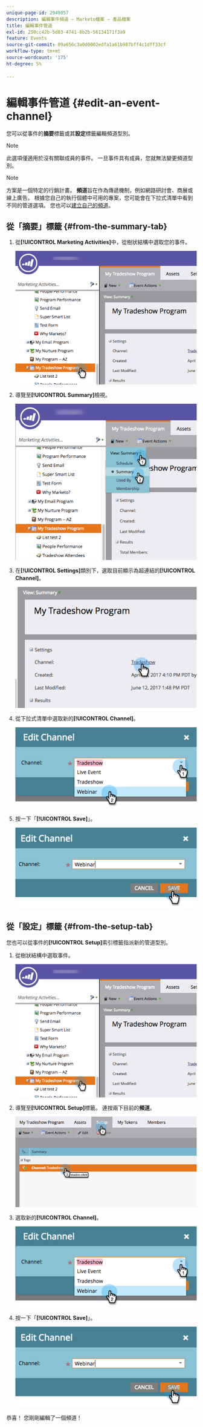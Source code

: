 ```yaml
---
unique-page-id: 2949857
description: 編輯事件頻道 — Marketo檔案 — 產品檔案
title: 編輯事件管道
exl-id: 250cc42b-5d83-4741-8b2b-56134171f3a9
feature: Events
source-git-commit: 09a656c3a0d0002edfa1a61b987bff4c1dff33cf
workflow-type: tm+mt
source-wordcount: '175'
ht-degree: 5%

---
```


# 編輯事件管道 {#edit-an-event-channel}

您可以從事件的&#x200B;**摘要**&#x200B;標籤或其&#x200B;**設定**&#x200B;標籤編輯頻道型別。

>[!NOTE]
>
>此選項僅適用於沒有關聯成員的事件。 一旦事件具有成員，您就無法變更頻道型別。

>[!NOTE]
>
>方案是一個特定的行銷計畫。 **頻道**&#x200B;旨在作為傳遞機制，例如網路研討會、商展或線上廣告。 根據您自己的執行個體中可用的專案，您可能會在下拉式清單中看到不同的管道選項。 您也可以[建立自己的頻道](/help/marketo/product-docs/administration/tags/create-a-program-channel.md)。

## 從「摘要」標籤 {#from-the-summary-tab}

1. 從&#x200B;**[!UICONTROL Marketing Activities]**&#x200B;中，從樹狀結構中選取您的事件。

   ![](assets/eventprogramseelct.png)

1. 導覽至&#x200B;**[!UICONTROL Summary]**&#x200B;檢視。

   ![](assets/eventprogramsummary.png)

1. 在&#x200B;**[!UICONTROL Settings]**&#x200B;類別下，選取目前顯示為超連結的&#x200B;**[!UICONTROL Channel]**。

   ![](assets/channeltypeevent.png)

1. 從下拉式清單中選取新的&#x200B;**[!UICONTROL Channel]**。

   ![](assets/tradeshowchange.png)

1. 按一下「**[!UICONTROL Save]**」。

   ![](assets/2017-06-13-09-35-53.png)

## 從「設定」標籤 {#from-the-setup-tab}

您也可以從事件的&#x200B;**[!UICONTROL Setup]**&#x200B;索引標籤指派新的管道型別。

1. 從樹狀結構中選取事件。

   ![](assets/eventprogramseelct.png)

1. 導覽至&#x200B;**[!UICONTROL Setup]**&#x200B;標籤。 連按兩下目前的&#x200B;**頻道**。

   ![](assets/setuptabchangechannel.png)

1. 選取新的&#x200B;**[!UICONTROL Channel]**。

   ![](assets/tradeshowchange.png)

1. 按一下「**[!UICONTROL Save]**」。

   ![](assets/2017-06-13-09-35-53.png)

恭喜！ 您剛剛編輯了一個頻道！
